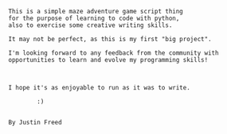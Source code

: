
    This is a simple maze adventure game script thing
    for the purpose of learning to code with python,
    also to exercise some creative writing skills.

    It may not be perfect, as this is my first "big project".

    I'm looking forward to any feedback from the community with
    opportunities to learn and evolve my programming skills!

    
    
    I hope it's as enjoyable to run as it was to write.

            :)

    
    By Justin Freed


    
